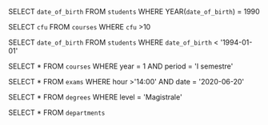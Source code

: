 SELECT `date_of_birth`
FROM `students`
WHERE YEAR(`date_of_birth`) = 1990

SELECT `cfu`
FROM `courses`
WHERE `cfu` >10

SELECT `date_of_birth`
FROM `students`
WHERE `date_of_birth` < '1994-01-01'

SELECT *
FROM `courses`
WHERE year = 1 
AND period = 'I semestre'

SELECT *
FROM `exams`
WHERE hour >'14:00'
AND date = '2020-06-20'

SELECT *
FROM `degrees`
WHERE level = 'Magistrale'

SELECT *
FROM `departments`